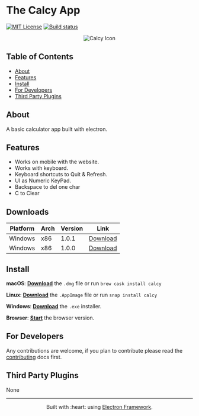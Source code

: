 # The Calcy App

[![MIT License](https://img.shields.io/npm/l/varundevpro.svg?style=flat-square)][mit]
[![Build status](https://github.com/varundevpro/calcy/workflows/CI/badge.svg?branch=master)][actions]

<p align="center">
  <img alt="Calcy Icon" src="https://varundevpro.github.io/calcy/calcy-icon.png">
</p>

## Table of Contents

- [About](#about)
- [Features](#features)
- [Install](#install)
- [For Developers](#for-developers)
- [Third Party Plugins](#third-party-plugins)

## About

A basic calculator app built with electron.

## Features

- Works on mobile with the website.
- Works with keyboard.
- Keyboard shortcuts to Quit & Refresh.
- UI as Numeric KeyPad.
- Backspace to del one char
- C to Clear

## Downloads

| Platform | Arch | Version | Link                |
| -------- | ---- | ------- | ------------------- |
| Windows  | x86  | 1.0.1   | [Download][release] |
| Windows  | x86  | 1.0.0   | [Download][release] |

## Install

**macOS**: [**Download**][release] the `.dmg` file or run `brew cask install calcy`

**Linux**: [**Download**][release] the `.AppImage` file or run `snap install calcy`

**Windows**: [**Download**][release] the `.exe` installer.

**Browser**: [**Start**](https://calcyapp.ml) the browser version.

## For Developers

Any contributions are welcome, if you plan to contribute please read the [contributing](https://github.com/VarunDevPro/calcy/blob/master/CONTRIBUTING.md) docs first.

## Third Party Plugins

None

---

<p align="center">
Built with :heart: using <a href="https://electronjs.org/">Electron Framework</a>.
</p>

[mit]: http://opensource.org/licenses/MIT
[author]: http://github.com/varundevpro
[release]: https://github.com/VarunDevPro/calcy/releases/latest
[actions]: https://github.com/VarunDevPro/calcy/actions
